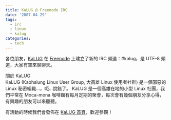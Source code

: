 ```yaml
---
title: KaLUG @ Freenode IRC
date: '2007-04-29'
tags:
  - irc
  - linux
  - kalug
categories:
  - tech
---
```

各位朋友，[KaLUG](http://kalug.linux.org.tw/) 在 [Freenode](irc://irc.freenode.net) 上建立了新的 IRC 頻道：#kalug，是 UTF-8 頻道，大家有空來聊聊天。  
  
關於 KaLUG  
KaLUG (Kaohsiung Linux User Group, 大高雄 Linux 使用者社群) 是一個邪惡的 Linux 秘密組織…，呃…說錯了。 KaLUG 是一個高雄在地的小型 Linux 社團，我們平常在 Moca-mona 咖啡館有每月定期的聚會，每次會有幾個朋友分享心得，有興趣的朋友可以來聽聽。  
  
有活動的時候我們會發佈在 [KaLUG 首頁](http://kalug.linux.org.tw/)，歡迎參觀！